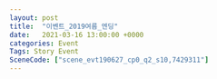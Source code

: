 ```yaml
---
layout: post
title:  "이벤트_2019여름_엔딩"
date:   2021-03-16 13:00:00 +0000
categories: Event
Tags: Story Event
SceneCode: ["scene_evt190627_cp0_q2_s10,7429311"]
---
```

